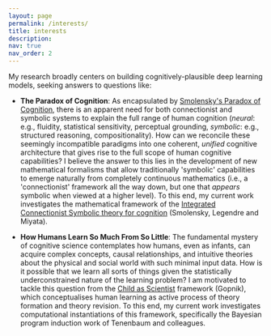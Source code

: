 ```yaml
---
layout: page
permalink: /interests/
title: interests
description:
nav: true
nav_order: 2
---
```


My research broadly centers on building cognitively-plausible deep learning models, seeking answers to questions like: 

- **The Paradox of Cognition**: As encapsulated by  <a href="https://home.csulb.edu/~cwallis/382/readings/482/smolensky.proper.treat.pdf">Smolensky's Paradox of Cognition</a>, there is an apparent need for both connectionist and symbolic systems to explain the full range of human cognition (<i>neural</i>: e.g., fluidity, statistical sensitivity, perceptual grounding, <i> symbolic</i>: e.g., structured reasoning, compositionality). How can we reconcile these seemingly incompatible paradigms into one coherent, <i> unified </i> cognitive architecture that gives rise to the full scope of human cognitive capabilities? I believe the answer to this lies in the development of new mathematical formalisms that allow traditionally 'symbolic' capabilities to emerge naturally from completely continuous mathematics (i.e., a 'connectionist' framework all the way down, but one that <i> appears </i> symbolic when viewed at a higher level). To this end, my current work investigates the mathematical framework of the <a href="https://www.colorado.edu/ics/sites/default/files/attached-files/92-08.pdf">Integrated Connectionist Symbolic theory for cognition</a> (Smolensky, Legendre and Miyata).

- **How Humans Learn So Much From So Little**: The fundamental mystery of cognitive science contemplates how humans, even as infants, can acquire complex concepts, causal relationships, and intuitive theories about the physical and social world with such minimal input data. How is it possible that we learn all sorts of things given the statistically underconstrained nature of the learning problem? I am motivated to tackle this question from the <a href="https://www.jstor.org/stable/188064"> Child as Scientist</a> framework (Gopnik), which conceptualises human learning as active process of theory formation and theory revision. To this end, my current work investigates computational instantiations of this framework, specifically the Bayesian program induction work of Tenenbaum and colleagues.